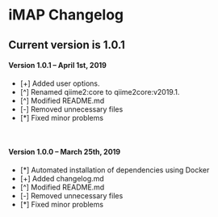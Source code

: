 # iMAP Changelog

## Current version is 1.0.1

<div class="code">
<h4 class="version">Version 1.0.1 – April 1st, 2019</h4>
<ul class="changelog">
<li>[+] Added user options.</li>
<li>[^] Renamed qiime2:core to qiime2core:v2019.1.</li>
<li>[^] Modified README.md</li>
<li>[-] Removed unnecessary files</li>
<li>[*] Fixed minor problems</li>
</ul>
<br>
  
<h4 class="version">Version 1.0.0 – March 25th, 2019</h4>
<ul class="changelog">
<li>[*] Automated installation of dependencies using Docker</li>
<li>[+] Added changelog.md</li>
<li>[^] Modified README.md</li>
<li>[-] Removed unnecessary files</li>
<li>[*] Fixed minor problems</li>
</ul>
</div>
